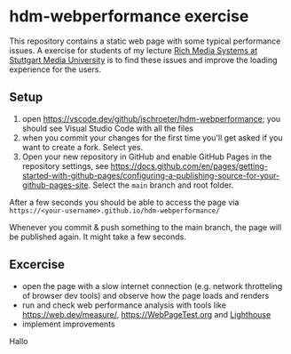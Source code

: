 # hdm-webperformance exercise

This repository contains a static web page with some typical performance issues. A exercise for students of my lecture [Rich Media Systems at Stuttgart Media University](https://www.hdm-stuttgart.de/studierende/stundenplan/vorlesungsverzeichnis/vorlesung_detail?vorlid=5213920) is to find these issues and improve the loading experience for the users.

## Setup
1. open https://vscode.dev/github/jschroeter/hdm-webperformance; you should see Visual Studio Code with all the files
2. when you commit your changes for the first time you'll get asked if you want to create a fork. Select yes.
3. Open your new repository in GitHub and enable GitHub Pages in the repository settings, see https://docs.github.com/en/pages/getting-started-with-github-pages/configuring-a-publishing-source-for-your-github-pages-site. Select the `main` branch and root folder.

After a few seconds you should be able to access the page via
`https://<your-username>.github.io/hdm-webperformance/`

Whenever you commit & push something to the main branch, the page will be published again. It might take a few seconds.

## Excercise
- open the page with a slow internet connection (e.g. network throtteling of browser dev tools) and observe how the page loads and renders
- run and check web performance analysis with tools like https://web.dev/measure/, https://WebPageTest.org and [Lighthouse](https://developers.google.com/web/tools/lighthouse/)
- implement improvements

Hallo
